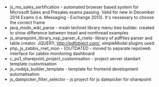 * js_ms_sales_sertification - automated browser based system for Microsoft Sales and Presales exams passing. Valid for new in December 2014 Exams (i.e. Messaging - Exchange 2013). It's nessesary to choose the correct frame
* java_msdn_wiki_parse - msdn technet library menu tree builder. created to show difference between tread and nonthread examples
* js_sharepoint_library_nsp_parser_4_rnets- library of pdffiles parser and table creator. JQUERY, http://pdfobject.com/, simpleModal plugins used
* php_js_zabbix_rnet_mon - (OUTDATED - moved to separate repo)web interface for zabbix monitoring dashboard
* c_ps1_sharepoint_project_customisation - project server standart template customisation
* js_nodejs_builder_template - template for frontend development automatisation
* js_datepicker_filter_selector - js project for js datepicker for sharepoint
